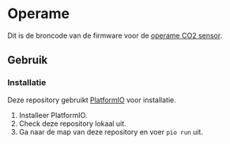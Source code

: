 # Operame

Dit is de broncode van de firmware voor de [operame CO2 sensor](https://operame.nl/).

## Gebruik

### Installatie

Deze repository gebruikt [PlatformIO](https://platformio.org/) voor installatie.

1. Installeer PlatformIO.
2. Check deze repository lokaal uit.
3. Ga naar de map van deze repository en voer `pio run` uit.
